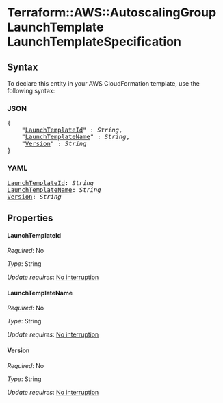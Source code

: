 # Terraform::AWS::AutoscalingGroup LaunchTemplate LaunchTemplateSpecification

## Syntax

To declare this entity in your AWS CloudFormation template, use the following syntax:

### JSON

<pre>
{
    "<a href="#launchtemplateid" title="LaunchTemplateId">LaunchTemplateId</a>" : <i>String</i>,
    "<a href="#launchtemplatename" title="LaunchTemplateName">LaunchTemplateName</a>" : <i>String</i>,
    "<a href="#version" title="Version">Version</a>" : <i>String</i>
}
</pre>

### YAML

<pre>
<a href="#launchtemplateid" title="LaunchTemplateId">LaunchTemplateId</a>: <i>String</i>
<a href="#launchtemplatename" title="LaunchTemplateName">LaunchTemplateName</a>: <i>String</i>
<a href="#version" title="Version">Version</a>: <i>String</i>
</pre>

## Properties

#### LaunchTemplateId

_Required_: No

_Type_: String

_Update requires_: [No interruption](https://docs.aws.amazon.com/AWSCloudFormation/latest/UserGuide/using-cfn-updating-stacks-update-behaviors.html#update-no-interrupt)

#### LaunchTemplateName

_Required_: No

_Type_: String

_Update requires_: [No interruption](https://docs.aws.amazon.com/AWSCloudFormation/latest/UserGuide/using-cfn-updating-stacks-update-behaviors.html#update-no-interrupt)

#### Version

_Required_: No

_Type_: String

_Update requires_: [No interruption](https://docs.aws.amazon.com/AWSCloudFormation/latest/UserGuide/using-cfn-updating-stacks-update-behaviors.html#update-no-interrupt)

